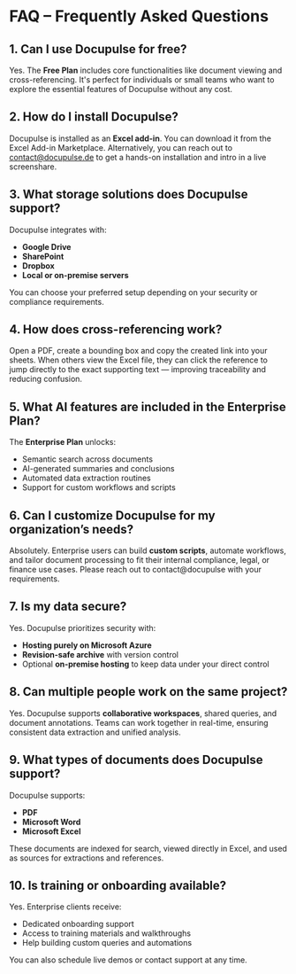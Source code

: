 # FAQ – Frequently Asked Questions

## 1. Can I use Docupulse for free?
Yes. The **Free Plan** includes core functionalities like document viewing and cross-referencing. It's perfect for individuals or small teams who want to explore the essential features of Docupulse without any cost.

## 2. How do I install Docupulse?
Docupulse is installed as an **Excel add-in**. You can download it from the Excel Add-in Marketplace. Alternatively, you can reach out to contact@docupulse.de to get a hands-on installation and intro in a live screenshare.

## 3. What storage solutions does Docupulse support?
Docupulse integrates with:
- **Google Drive**
- **SharePoint**
- **Dropbox**
- **Local or on-premise servers**

You can choose your preferred setup depending on your security or compliance requirements.

## 4. How does cross-referencing work?
Open a PDF, create a bounding box and copy the created link into your sheets. When others view the Excel file, they can click the reference to jump directly to the exact supporting text — improving traceability and reducing confusion.

## 5. What AI features are included in the Enterprise Plan?
The **Enterprise Plan** unlocks:
- Semantic search across documents
- AI-generated summaries and conclusions
- Automated data extraction routines
- Support for custom workflows and scripts

## 6. Can I customize Docupulse for my organization’s needs?
Absolutely. Enterprise users can build **custom scripts**, automate workflows, and tailor document processing to fit their internal compliance, legal, or finance use cases. Please reach out to contact@docupulse with your requirements.

## 7. Is my data secure?
Yes. Docupulse prioritizes security with:
- **Hosting purely on Microsoft Azure**
- **Revision-safe archive** with version control
- Optional **on-premise hosting** to keep data under your direct control

## 8. Can multiple people work on the same project?
Yes. Docupulse supports **collaborative workspaces**, shared queries, and document annotations. Teams can work together in real-time, ensuring consistent data extraction and unified analysis.

## 9. What types of documents does Docupulse support?
Docupulse supports:
- **PDF**
- **Microsoft Word**
- **Microsoft Excel**

These documents are indexed for search, viewed directly in Excel, and used as sources for extractions and references.

## 10. Is training or onboarding available?
Yes. Enterprise clients receive:
- Dedicated onboarding support
- Access to training materials and walkthroughs
- Help building custom queries and automations

You can also schedule live demos or contact support at any time.
